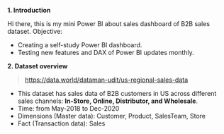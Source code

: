 **1. Introduction**

Hi there, this is my mini Power BI about sales dashboard of B2B sales dataset.
Objective:
- Creating a self-study Power BI dashboard.
- Testing new features and DAX of Power BI updates monthly.

**2. Dataset overview**

>https://data.world/dataman-udit/us-regional-sales-data
- This dataset has sales data of B2B customers in US across different sales channels: **In-Store, Online, Distributor, and Wholesale**.
- Time: from May-2018 to Dec-2020
- Dimensions (Master data): Customer, Product, SalesTeam, Store
- Fact (Transaction data): Sales
